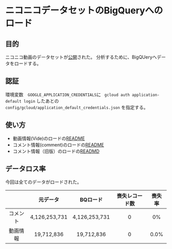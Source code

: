 # ニコニコデータセットのBigQueryへのロード

## 目的

ニコニコ動画のデータセットが[公開](https://www.nii.ac.jp/dsc/idr/nico/nico.html)された。
分析するために、BigQUeryへデータをロードする。

## 認証

環境変数　`GOOGLE_APPLICATION_CREDENTIALS`に ` gcloud auth application-default login` したあとの`config/gcloud/application_default_credentials.json` を指定する。

## 使い方

- 動画情報(Vide)のロードの[README](./video/README.md)
- コメント情報(comment)のロードの[README](./comment/README.md)
- コメント情報（旧版）のロードの[READMD](./comment_old/README.md)

## データロス率

今回は全てのデータがロードされた。


|       |元データ|BQロード|喪失レコード数|喪失率|
|:-----:|:-------------:|:------------:|:-------:|:---:|
|コメント|4,126,253,731|4,126,253,731|0|0%|
|動画情報|19,712,836|19,712,836|0|0.0%|


